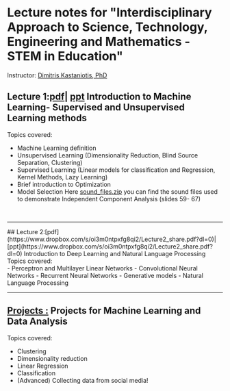 # Lecture notes for "Interdisciplinary Approach to Science, Technology, Engineering and Mathematics - STEM in Education"

Instructor: [Dimitris Kastaniotis, PhD](http://www.upcv.upatras.gr/personal/kastaniotis/)
<br />

## Lecture 1:[pdf](https://www.dropbox.com/s/m5rueklu5qctlfh/Lecture1_share.pdf?dl=0)| [ppt](https://www.dropbox.com/s/quqx7r0h5ddtivu/Lecture1_share.pptx?dl=0)  Introduction to Machine Learning- Supervised and Unsupervised Learning methods
Topics covered: <br/>
- Machine Learning definition
- Unsupervised Learning (Dimensionality Reduction, Blind Source Separation, Clustering)
- Supervised Learning (Linear models for classification and Regression, Kernel Methods, Lazy Learning)
- Brief introduction to Optimization
- Model Selection
Here [sound_files.zip](https://www.dropbox.com/s/r4en0fc3yun9fo8/sound_files.zip?dl=0) you can find the sound files used to demonstrate Independent Component Analysis (slides 59- 67) 
<br />
<hr>
## Lecture 2:[pdf](https://www.dropbox.com/s/oi3m0ntpxfg8qi2/Lecture2_share.pdf?dl=0)| [ppt](https://www.dropbox.com/s/oi3m0ntpxfg8qi2/Lecture2_share.pdf?dl=0) Introduction to Deep Learning and Natural Language Processing
Topics covered: <br/>
- Perceptron and Multilayer Linear Networks
- Convolutional Neural Networks
- Recurrent Neural Networks
- Generative models
- Natural Language Processing
<hr>

## [Projects :](https://www.dropbox.com/s/0x94kp4uh5x4aw7/Projects_share.pdf?dl=0) Projects for Machine Learning and Data Analysis
Topics covered: <br/>
- Clustering
- Dimensionality reduction
- Linear Regression
- Classification
- (Advanced) Collecting data from social media!




